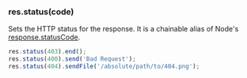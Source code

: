 <h3 id='res.status'>res.status(code)</h3>

Sets the HTTP status for the response.
It is a chainable alias of Node's [response.statusCode](http://nodejs.org/api/http.html#http_response_statuscode).

```js
res.status(403).end();
res.status(400).send('Bad Request');
res.status(404).sendFile('/absolute/path/to/404.png');
```
